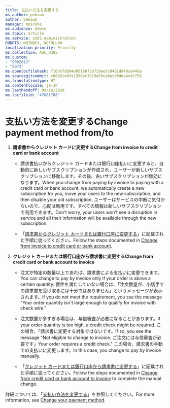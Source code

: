 ```yaml
---
title: 支払い方法を変更する
ms.author: pebaum
author: pebaum
manager: mnirkhe
ms.audience: Admin
ms.topic: article
ms.service: o365-administration
ROBOTS: NOINDEX, NOFOLLOW
localization_priority: Priority
ms.collection: Adm_O365
ms.custom:
- "9002612"
- "5073"
ms.openlocfilehash: f1076fdb94e051bb72b719ee5c8401dd49ce44da
ms.sourcegitcommit: c6692ce0fa1358ec3529e59ca0ecdfdea4cdc759
ms.translationtype: HT
ms.contentlocale: ja-JP
ms.lasthandoff: 09/14/2020
ms.locfileid: "47681768"
---
```

# <a name="change-payment-method-fromto"></a><span data-ttu-id="97c6d-102">支払い方法を変更する</span><span class="sxs-lookup"><span data-stu-id="97c6d-102">Change payment method from/to</span></span>

1. <span data-ttu-id="97c6d-103">**請求書からクレジット カードに変更する**</span><span class="sxs-lookup"><span data-stu-id="97c6d-103">**Change from invoice to credit card or bank account**</span></span>

    - <span data-ttu-id="97c6d-104">請求書払いからクレジット カードまたは銀行口座払いに変更すると、自動的に新しいサブスクリプションが作成され、ユーザーが新しいサブスクリプションに移動します。その後、古いサブスクリプションが無効になります。</span><span class="sxs-lookup"><span data-stu-id="97c6d-104">When you change from paying by invoice to paying with a credit card or bank account, we automatically create a new subscription for you, move your users to the new subscription, and then disable your old subscription.</span></span> <span data-ttu-id="97c6d-105">ユーザーはサービスの中断に気付かないので、心配は無用です。すべての情報は新しいサブスクリプションで利用できます。</span><span class="sxs-lookup"><span data-stu-id="97c6d-105">Don't worry, your users won't see a disruption in service and all their information will be available through the new subscription.</span></span> 

    - <span data-ttu-id="97c6d-106">「[請求書からクレジット カードまたは銀行口座に変更する](https://docs.microsoft.com/microsoft-365/commerce/billing-and-payments/change-payment-method?view=o365-worldwide#change-from-invoice-to-credit-card-or-bank-account)」に記載された手順に従ってください。</span><span class="sxs-lookup"><span data-stu-id="97c6d-106">Follow the steps documented in [Change from invoice to credit card or bank account](https://docs.microsoft.com/microsoft-365/commerce/billing-and-payments/change-payment-method?view=o365-worldwide#change-from-invoice-to-credit-card-or-bank-account).</span></span>

2. <span data-ttu-id="97c6d-107">**クレジット カードまたは銀行口座から請求書に変更する**</span><span class="sxs-lookup"><span data-stu-id="97c6d-107">**Change from credit card or bank account to invoice**</span></span>

    - <span data-ttu-id="97c6d-108">注文が特定の数量以上であれば、請求書による支払いに変更できます。</span><span class="sxs-lookup"><span data-stu-id="97c6d-108">You can change to pay by invoice only if your order is above a certain quantity.</span></span> <span data-ttu-id="97c6d-109">要件を満たしていない場合は、「注文数量が、小切手での請求書を受け取るには十分ではありません」というメッセージが表示されます。</span><span class="sxs-lookup"><span data-stu-id="97c6d-109">If you do not meet the requirement, you see the message "Your order quantity isn't large enough to qualify for invoice with check wire."</span></span>

    - <span data-ttu-id="97c6d-110">注文数量が多すぎる場合は、与信審査が必要になることがあります。</span><span class="sxs-lookup"><span data-stu-id="97c6d-110">If your order quantity is too high, a credit check might be required.</span></span> <span data-ttu-id="97c6d-111">この場合、「請求書に変更する対象ではないです。</span><span class="sxs-lookup"><span data-stu-id="97c6d-111">If so, you see the message "Not eligible to change to invoice.</span></span> <span data-ttu-id="97c6d-112">ご注文には与信審査が必要です」</span><span class="sxs-lookup"><span data-stu-id="97c6d-112">Your order requires a credit check."</span></span> <span data-ttu-id="97c6d-113">この場合、請求書の手動での支払いに変更します。</span><span class="sxs-lookup"><span data-stu-id="97c6d-113">In this case, you change to pay by invoice manually.</span></span>

    - <span data-ttu-id="97c6d-114">「[クレジット カードまたは銀行口座から請求書に変更する](https://docs.microsoft.com/microsoft-365/commerce/billing-and-payments/change-payment-method?view=o365-worldwide#change-from-credit-card-or-bank-account-to-invoice)」に記載された手順に従ってください。</span><span class="sxs-lookup"><span data-stu-id="97c6d-114">Follow the steps documented in [Change from credit card or bank account to invoice](https://docs.microsoft.com/microsoft-365/commerce/billing-and-payments/change-payment-method?view=o365-worldwide#change-from-credit-card-or-bank-account-to-invoice) to complete the manual change.</span></span>

<span data-ttu-id="97c6d-115">詳細については、「[支払い方法を変更する](https://docs.microsoft.com/microsoft-365/commerce/billing-and-payments/change-payment-method)」を参照してください。</span><span class="sxs-lookup"><span data-stu-id="97c6d-115">For more information, see [Change your payment method](https://docs.microsoft.com/microsoft-365/commerce/billing-and-payments/change-payment-method).</span></span>

